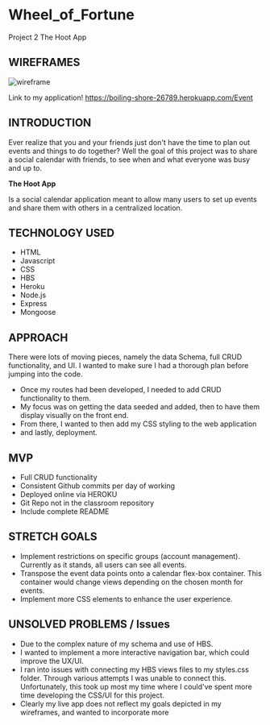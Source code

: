 # Wheel_of_Fortune

Project 2 The Hoot App

## WIREFRAMES

![wireframe](C:\Users\Victor\Desktop\ga\sei\projects\project_two_redo\images\calendar_goal.png)

Link to my application! https://boiling-shore-26789.herokuapp.com/Event

## INTRODUCTION

Ever realize that you and your friends just don't have the time to plan out events and things to do together? Well the goal of this project was to share a social calendar with friends, to see when and what everyone was busy and up to.

**The Hoot App**

Is a social calendar application meant to allow many users to set up events and share them with others in a centralized location.

## TECHNOLOGY USED

- HTML
- Javascript
- CSS
- HBS
- Heroku
- Node.js
- Express
- Mongoose

## APPROACH

There were lots of moving pieces, namely the data Schema, full CRUD functionality, and UI. I wanted to make sure I had a thorough plan before jumping into the code.

- Once my routes had been developed, I needed to add CRUD functionality to them.
- My focus was on getting the data seeded and added, then to have them display visually on the front end.
- From there, I wanted to then add my CSS styling to the web application
- and lastly, deployment.

## MVP

- Full CRUD functionality
- Consistent Github commits per day of working
- Deployed online via HEROKU
- Git Repo not in the classroom repository
- Include complete README

## STRETCH GOALS

- Implement restrictions on specific groups (account management). Currently as it stands, all users can see all events.
- Transpose the event data points onto a calendar flex-box container. This container would change views depending on the chosen month for events.
- Implement more CSS elements to enhance the user experience.

## UNSOLVED PROBLEMS / Issues

- Due to the complex nature of my schema and use of HBS.
- I wanted to implement a more interactive navigation bar, which could improve the UX/UI.
- I ran into issues with connecting my HBS views files to my styles.css folder. Through various attempts I was unable to connect this. Unfortunately, this took up most my time where I could've spent more time developing the CSS/UI for this project.
- Clearly my live app does not reflect my goals depicted in my wireframes, and wanted to incorporate more
